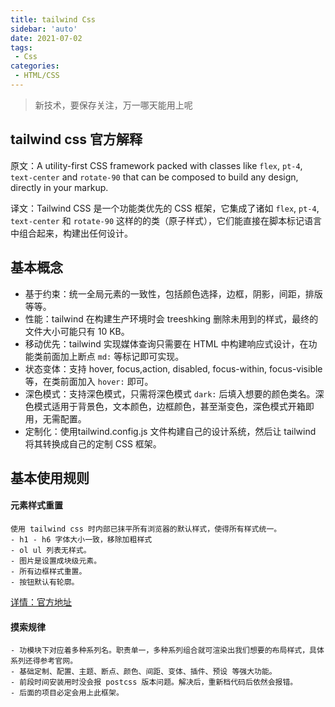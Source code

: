 ```yaml
---
title: tailwind Css
sidebar: 'auto'
date: 2021-07-02
tags:
 - Css
categories:
 - HTML/CSS
---
```


> 新技术，要保存关注，万一哪天能用上呢

## tailwind css 官方解释
原文：A utility-first CSS framework packed with classes like `flex`, `pt-4`, `text-center` and `rotate-90` that can be composed to build any design, directly in your markup.

译文：Tailwind CSS 是一个功能类优先的 CSS 框架，它集成了诸如 `flex`, `pt-4`, `text-center` 和 `rotate-90` 这样的的类（原子样式），它们能直接在脚本标记语言中组合起来，构建出任何设计。

## 基本概念
 - 基于约束：统一全局元素的一致性，包括颜色选择，边框，阴影，间距，排版等等。
 - 性能：tailwind 在构建生产环境时会 treeshking 删除未用到的样式，最终的文件大小可能只有 10 KB。
 - 移动优先：tailwind 实现媒体查询只需要在 HTML 中构建响应式设计，在功能类前面加上断点 ` md: ` 等标记即可实现。
 - 状态变体：支持 hover, focus,action, disabled, focus-within, focus-visible等，在类前面加入 ` hover: ` 即可。
 - 深色模式：支持深色模式，只需将深色模式 ` dark: ` 后填入想要的颜色类名。深色模式适用于背景色，文本颜色，边框颜色，甚至渐变色，深色模式开箱即用，无需配置。
 - 定制化：使用tailwind.config.js 文件构建自己的设计系统，然后让 tailwind 将其转换成自己的定制 CSS 框架。

## 基本使用规则
 #### 元素样式重置
    使用 tailwind css 时内部已抹平所有浏览器的默认样式，使得所有样式统一。
    - h1 - h6 字体大小一致，移除加粗样式
    - ol ul 列表无样式。
    - 图片是设置成块级元素。
    - 所有边框样式重置。
    - 按钮默认有轮廓。
   [详情：官方地址](https://www.tailwindcss.cn/docs/preflight)


 #### 摸索规律
    - 功模块下对应着多种系列名。职责单一，多种系列组合就可渲染出我们想要的布局样式，具体系列还得参考官网。
    - 基础定制、配置、主题、断点、颜色、间距、变体、插件、预设 等强大功能。
    - 前段时间安装用时没会报 postcss 版本问题。解决后，重新档代码后依然会报错。
    - 后面的项目必定会用上此框架。
    

  


